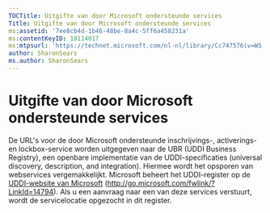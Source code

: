 ```yaml
---
TOCTitle: Uitgifte van door Microsoft ondersteunde services
Title: Uitgifte van door Microsoft ondersteunde services
ms:assetid: '7ee8cb4d-1b46-48be-8a4c-5ff6a458231a'
ms:contentKeyID: 18114017
ms:mtpsurl: 'https://technet.microsoft.com/nl-nl/library/Cc747576(v=WS.10)'
author: SharonSears
ms.author: SharonSears
---
```


Uitgifte van door Microsoft ondersteunde services
=================================================

De URL's voor de door Microsoft ondersteunde inschrijvings-, activerings- en lockbox-service worden uitgegeven naar de UBR (UDDI Business Registry), een openbare implementatie van de UDDI-specificaties (universal discovery, description, and integration). Hiermee wordt het opsporen van webservices vergemakkelijkt. Microsoft beheert het UDDI-register op de [UDDI-website van Microsoft](http://go.microsoft.com/fwlink/?linkid=14794) (http://go.microsoft.com/fwlink/?LinkId=14794). Als u een aanvraag naar een van deze services verstuurt, wordt de servicelocatie opgezocht in dit register.
